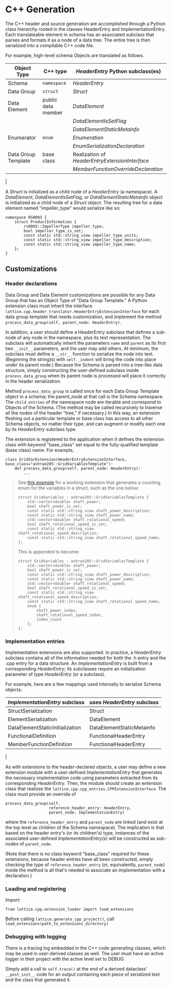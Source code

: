 C++ Generation
==============

The C++ header and source generation are accomplished through a Python class hierarchy rooted in the classes HeaderEntry and ImplementationEntry. Each translateable element in schema has an associated subclass that parses and formats it as a node of a data tree. The entire tree is then serialized into a compilable C++ code file.

For example, high-level schema Objects are translated as follows.

| Object Type           | C++ type              | _HeaderEntry_ Python subclass(es)
|-------------------    | --------              | --------------------
| Schema                | `namespace`           | _HeaderEntry_
| Data Group            | `struct`              | _Struct_
| Data Element          | public data member    | _DataElement_
|||                                               _DataElementIsSetFlag_
|||                                               _DataElementStaticMetainfo_
| Enumerator            | `enum`                | _Enumeration_
|||                                               _EnumSerializationDeclaration_
| Data Group Template   | base class            | Realization of _HeaderEntryExtensionInterface_
|||                                               _MemberFunctionOverrideDeclaration_
|

A _Struct_ is initialized as a child node of a _HeaderEntry_ (a namespace). A _DataElement_, _DataElementIsSetFlag_, or _DataElementStaticMetainfo_ object is initialized as a child node of a _Struct_ object. The resulting tree for a data element named "impeller_type" would serialize like so:
```
namespace RS0003 {
    struct ProductInformation {
        rs0003::ImpellerType impeller_type;
        bool impeller_type_is_set;
        const static std::string_view impeller_type_units;
        const static std::string_view impeller_type_description;
        const static std::string_view impeller_type_name;
    };
}
```

## Customizations

### Header declarations

Data Group and Data Element customizations are possible for any Data Group that has an Object Type of "Data Group Template." A Python extension class must inherit the interface `lattice.cpp.header_translator.HeaderEntryExtensionInterface` for each data group template that needs customization, and implement the method `process_data_group(self, parent_node: HeaderEntry)`.

In addition, a user should define a HeaderEntry subclass that defines a sub-node of any node in the namespace, plus its text representation. The subclass will automatically inherit the parameters `name` and `parent` as its first two `__init__` parameters, and the user may add others. At minimum, the subclass must define a `__str__` function to serialize the node into text. (Beginning the string(s) with `self._indent` will bring the code into place under its parent node.) Because the Schema is parsed into a tree-like data structure, simply constructing the user-defined subclass inside `process_data_group` when its parent node is processed will place it correctly in the header serialization.

Method `process_data_group` is called once for each Data Group Template object in a schema; the parent_node at that call is the Schema namespace. The `child_entries` of the namespace node are iterable and correspond to Objects of the Schema. (The method may be called recursively to traverse all the nodes of the header "tree," if necessary.) In this way, an extension fleshing out a particular template or base class has access to all other Schema objects, no matter their type, and can augment or modify each one by its _HeaderEntry_ subclass type.

The extension is registered to the application when it defines the extension class with keyword "base_class" set equal to the fully-qualified template (base class) name. For example,
```
class GridVarExtension(HeaderEntryExtensionInterface, base_class="ashrae205::GridVariablesTemplate"):
    def process_data_group(self, parent_node: HeaderEntry):
        ...
```



> See [this example](./examples/fan_spec/cpp/extensions\add_performance_variable_enums.py) for a working extension that generates a counting enum for the variables in a struct, such as the one below:
> ```
> struct GridVariables : ashrae205::GridVariablesTemplate {
>     std::vector<double> shaft_power;
>     bool shaft_power_is_set;
>     const static std::string_view shaft_power_description;
>     const static std::string_view shaft_power_name;
>     std::vector<double> shaft_rotational_speed;
>     bool shaft_rotational_speed_is_set;
>     const static std::string_view shaft_rotational_speed_description;
>     const static std::string_view shaft_rotational_speed_name;
> };
> ```
> This is appended to become:
>```
> struct GridVariables : ashrae205::GridVariablesTemplate {
>     std::vector<double> shaft_power;
>     bool shaft_power_is_set;
>     const static std::string_view shaft_power_description;
>     const static std::string_view shaft_power_name;
>     std::vector<double> shaft_rotational_speed;
>     bool shaft_rotational_speed_is_set;
>     const static std::string_view shaft_rotational_speed_description;
>     const static std::string_view shaft_rotational_speed_name;
>     enum {
>         shaft_power_index,
>         shaft_rotational_speed_index,
>         index_count
>     };
> };
> ```

### Implementation entries

Implementation extensions are also supported. In practice, a _HeaderEntry_ subclass contains all of the information needed for both the .h entry and the .cpp entry for a data structure. An _ImplementationEntry_ is built from a corresponding _HeaderEntry_; its subclasses require an initialization parameter of type _HeaderEntry_ (or a subclass).

For example, here are a few mappings used internally to serialize Schema objects:

| _ImplementationEntry_ subclass    | uses _HeaderEntry_ subclass
|----------------------             | --------------------
|  StructSerialization              | Struct
|  ElementSerialization             | DataElement
|  DataElementStaticInitialization  | DataElementStaticMetainfo
|  FunctionalDefinition             | FunctionalHeaderEntry
|  MemberFunctionDefinition         | FunctionalHeaderEntry
|

As with extensions to the header-declared objects, a user may define a new extension module with a user-defined _ImplementationEntry_ that generates the necessary implementation code using parameters extracted from its corresponding _HeaderEntry_. Then, the module should create an extension class that realizes the `lattice.cpp.cpp_entries.CPPExtensionInterface`.  The class must provide an override of
```
process_data_group(self,
                   reference_header_entry: HeaderEntry,
                   parent_node: ImplementationEntry)
```
where the `reference_header_entry` and `parent_node` are linked (and exist at the top level as children of the Schema namespace). The implication is that based on the header entry's (or its children's) type, instances of the associated user-defined _ImplementationEntry(s)_ will be constructed as sub-nodes of `parent_node`.

(Note that there is no class keyword "base_class" required for these extensions; because header entries have all been constructed, simply checking the type of `reference_header_entry` (or, equivalently, `parent_node`) inside the method is all that's needed to associate an implementation with a declaration.)

### Loading and registering

Import:

`from lattice.cpp.extension_loader import load_extensions`

Before calling `lattice.generate_cpp_project()`, call
`load_extensions(path_to_extensions_directory)`

### Debugging with logging

There is a tracing log embedded in the C++ code generating classes, which may be used in user-derived classes as well. The user must have an active logger in their project with the active level set to DEBUG.

Simply add a call to `self.trace()` at the end of a derived dataclass' `__post_init__` code for an output containing each piece of serialized text and the class that generated it.